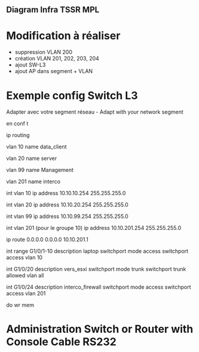 Diagram Infra TSSR MPL
---------

# Modification à réaliser
* suppression VLAN 200
* création VLAN 201, 202, 203, 204
* ajout SW-L3
* ajout AP dans segment + VLAN

# Exemple config Switch L3

Adapter avec votre segment réseau - Adapt with your network segment

en
conf t

ip routing

vlan 10
name data_client

vlan 20
name server

vlan 99
name Management

vlan 201
name interco

int vlan 10
ip address 10.10.10.254 255.255.255.0

int vlan 20
ip address 10.10.20.254 255.255.255.0

int vlan 99
ip address 10.10.99.254 255.255.255.0

int vlan 201 (pour le groupe 10)
ip address 10.10.201.254 255.255.255.0

ip route 0.0.0.0 0.0.0.0 10.10.201.1

int range G1/0/1-10
description laptop
switchport mode access
switchport access vlan 10

int G1/0/20
description vers_esxi
switchport mode trunk
switchport trunk allowed vlan all

int G1/0/24
description interco_firewall
switchport mode access
switchport access vlan 201

do wr mem


# Administration Switch or Router with Console Cable RS232

